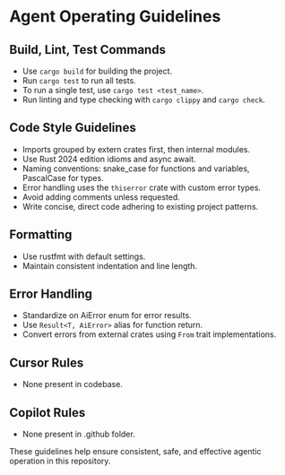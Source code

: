 # Agent Operating Guidelines

## Build, Lint, Test Commands
- Use `cargo build` for building the project.
- Run `cargo test` to run all tests.
- To run a single test, use `cargo test <test_name>`.
- Run linting and type checking with `cargo clippy` and `cargo check`.

## Code Style Guidelines
- Imports grouped by extern crates first, then internal modules.
- Use Rust 2024 edition idioms and async await.
- Naming conventions: snake_case for functions and variables, PascalCase for types.
- Error handling uses the `thiserror` crate with custom error types.
- Avoid adding comments unless requested.
- Write concise, direct code adhering to existing project patterns.

## Formatting
- Use rustfmt with default settings.
- Maintain consistent indentation and line length.

## Error Handling
- Standardize on AiError enum for error results.
- Use `Result<T, AiError>` alias for function return.
- Convert errors from external crates using `From` trait implementations.

## Cursor Rules
- None present in codebase.

## Copilot Rules
- None present in .github folder.

These guidelines help ensure consistent, safe, and effective agentic operation in this repository.